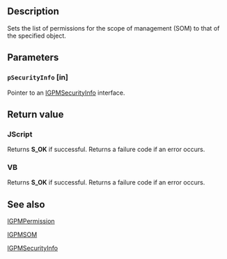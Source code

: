 ## Description

Sets the list of permissions for the scope of management (SOM) to that of the specified object.

## Parameters

### `pSecurityInfo` [in]

Pointer to an
[IGPMSecurityInfo](https://learn.microsoft.com/previous-versions/windows/desktop/api/gpmgmt/nn-gpmgmt-igpmsecurityinfo) interface.

## Return value

### JScript

Returns **S_OK** if successful. Returns a failure code if an error occurs.

### VB

Returns **S_OK** if successful. Returns a failure code if an error occurs.

## See also

[IGPMPermission](https://learn.microsoft.com/previous-versions/windows/desktop/api/gpmgmt/nn-gpmgmt-igpmpermission)

[IGPMSOM](https://learn.microsoft.com/previous-versions/windows/desktop/api/gpmgmt/nn-gpmgmt-igpmsom)

[IGPMSecurityInfo](https://learn.microsoft.com/previous-versions/windows/desktop/api/gpmgmt/nn-gpmgmt-igpmsecurityinfo)